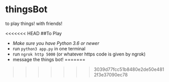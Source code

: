 # thingsBot
to play things! with friends!

<<<<<<< HEAD
##To Play

* *Make sure you have Python 3.6 or newer*
* run `python3 app.py` in one terminal
* run `ngrok http 5000` (or whatever https code is given by ngrok)
* message the things bot!
=======
>>>>>>> 3039d77fcc51b8480e2de50e4812f3e37090ec78
